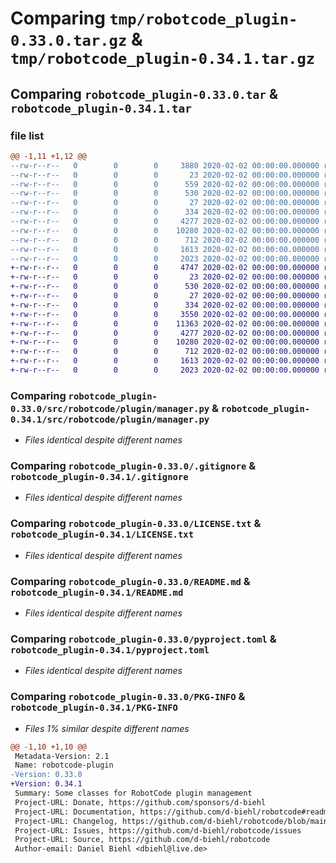 # Comparing `tmp/robotcode_plugin-0.33.0.tar.gz` & `tmp/robotcode_plugin-0.34.1.tar.gz`

## Comparing `robotcode_plugin-0.33.0.tar` & `robotcode_plugin-0.34.1.tar`

### file list

```diff
@@ -1,11 +1,12 @@
--rw-r--r--   0        0        0     3880 2020-02-02 00:00:00.000000 robotcode_plugin-0.33.0/src/robotcode/plugin/__init__.py
--rw-r--r--   0        0        0       23 2020-02-02 00:00:00.000000 robotcode_plugin-0.33.0/src/robotcode/plugin/__version__.py
--rw-r--r--   0        0        0      559 2020-02-02 00:00:00.000000 robotcode_plugin-0.33.0/src/robotcode/plugin/click_helper.py
--rw-r--r--   0        0        0      530 2020-02-02 00:00:00.000000 robotcode_plugin-0.33.0/src/robotcode/plugin/manager.py
--rw-r--r--   0        0        0       27 2020-02-02 00:00:00.000000 robotcode_plugin-0.33.0/src/robotcode/plugin/py.typed
--rw-r--r--   0        0        0      334 2020-02-02 00:00:00.000000 robotcode_plugin-0.33.0/src/robotcode/plugin/specs.py
--rw-r--r--   0        0        0     4277 2020-02-02 00:00:00.000000 robotcode_plugin-0.33.0/.gitignore
--rw-r--r--   0        0        0    10280 2020-02-02 00:00:00.000000 robotcode_plugin-0.33.0/LICENSE.txt
--rw-r--r--   0        0        0      712 2020-02-02 00:00:00.000000 robotcode_plugin-0.33.0/README.md
--rw-r--r--   0        0        0     1613 2020-02-02 00:00:00.000000 robotcode_plugin-0.33.0/pyproject.toml
--rw-r--r--   0        0        0     2023 2020-02-02 00:00:00.000000 robotcode_plugin-0.33.0/PKG-INFO
+-rw-r--r--   0        0        0     4747 2020-02-02 00:00:00.000000 robotcode_plugin-0.34.1/src/robotcode/plugin/__init__.py
+-rw-r--r--   0        0        0       23 2020-02-02 00:00:00.000000 robotcode_plugin-0.34.1/src/robotcode/plugin/__version__.py
+-rw-r--r--   0        0        0      530 2020-02-02 00:00:00.000000 robotcode_plugin-0.34.1/src/robotcode/plugin/manager.py
+-rw-r--r--   0        0        0       27 2020-02-02 00:00:00.000000 robotcode_plugin-0.34.1/src/robotcode/plugin/py.typed
+-rw-r--r--   0        0        0      334 2020-02-02 00:00:00.000000 robotcode_plugin-0.34.1/src/robotcode/plugin/specs.py
+-rw-r--r--   0        0        0     3550 2020-02-02 00:00:00.000000 robotcode_plugin-0.34.1/src/robotcode/plugin/click_helper/helper.py
+-rw-r--r--   0        0        0    11363 2020-02-02 00:00:00.000000 robotcode_plugin-0.34.1/src/robotcode/plugin/click_helper/server_options.py
+-rw-r--r--   0        0        0     4277 2020-02-02 00:00:00.000000 robotcode_plugin-0.34.1/.gitignore
+-rw-r--r--   0        0        0    10280 2020-02-02 00:00:00.000000 robotcode_plugin-0.34.1/LICENSE.txt
+-rw-r--r--   0        0        0      712 2020-02-02 00:00:00.000000 robotcode_plugin-0.34.1/README.md
+-rw-r--r--   0        0        0     1613 2020-02-02 00:00:00.000000 robotcode_plugin-0.34.1/pyproject.toml
+-rw-r--r--   0        0        0     2023 2020-02-02 00:00:00.000000 robotcode_plugin-0.34.1/PKG-INFO
```

### Comparing `robotcode_plugin-0.33.0/src/robotcode/plugin/manager.py` & `robotcode_plugin-0.34.1/src/robotcode/plugin/manager.py`

 * *Files identical despite different names*

### Comparing `robotcode_plugin-0.33.0/.gitignore` & `robotcode_plugin-0.34.1/.gitignore`

 * *Files identical despite different names*

### Comparing `robotcode_plugin-0.33.0/LICENSE.txt` & `robotcode_plugin-0.34.1/LICENSE.txt`

 * *Files identical despite different names*

### Comparing `robotcode_plugin-0.33.0/README.md` & `robotcode_plugin-0.34.1/README.md`

 * *Files identical despite different names*

### Comparing `robotcode_plugin-0.33.0/pyproject.toml` & `robotcode_plugin-0.34.1/pyproject.toml`

 * *Files identical despite different names*

### Comparing `robotcode_plugin-0.33.0/PKG-INFO` & `robotcode_plugin-0.34.1/PKG-INFO`

 * *Files 1% similar despite different names*

```diff
@@ -1,10 +1,10 @@
 Metadata-Version: 2.1
 Name: robotcode-plugin
-Version: 0.33.0
+Version: 0.34.1
 Summary: Some classes for RobotCode plugin management
 Project-URL: Donate, https://github.com/sponsors/d-biehl
 Project-URL: Documentation, https://github.com/d-biehl/robotcode#readme
 Project-URL: Changelog, https://github.com/d-biehl/robotcode/blob/main/CHANGELOG.md
 Project-URL: Issues, https://github.com/d-biehl/robotcode/issues
 Project-URL: Source, https://github.com/d-biehl/robotcode
 Author-email: Daniel Biehl <dbiehl@live.de>
```

